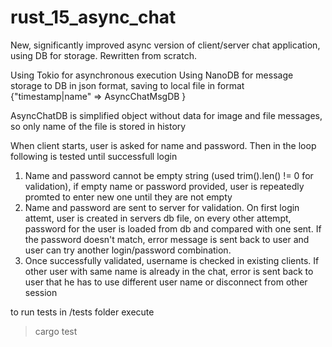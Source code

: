 # rust_15_async_chat
New, significantly improved async version of client/server chat application, using DB for storage. Rewritten from scratch.

Using Tokio for asynchronous execution
Using NanoDB for message storage to DB in json format, saving to local file in format {"timestamp|name" => AsyncChatMsgDB }

AsyncChatDB is simplified object without data for image and file messages, so only name of the file is stored in history

When client starts, user is asked for name and password. Then in the loop following is tested until successfull login
1. Name and password cannot be empty string (used trim().len() != 0 for validation), if empty name or password provided, user is repeatedly promted to enter new one until they are not empty
2. Name and password are sent to server for validation. On first login attemt, user is created in servers db file, on every other attempt, password for the user is loaded from db and compared with one sent.
If the password doesn't match, error message is sent back to user and user can try another login/password combination.
3. Once successfully validated, username is checked in existing clients. If other user with same name is already in the chat, error is sent back to user that he has to use different user name or disconnect from other session

to run tests in /tests folder execute
> cargo test